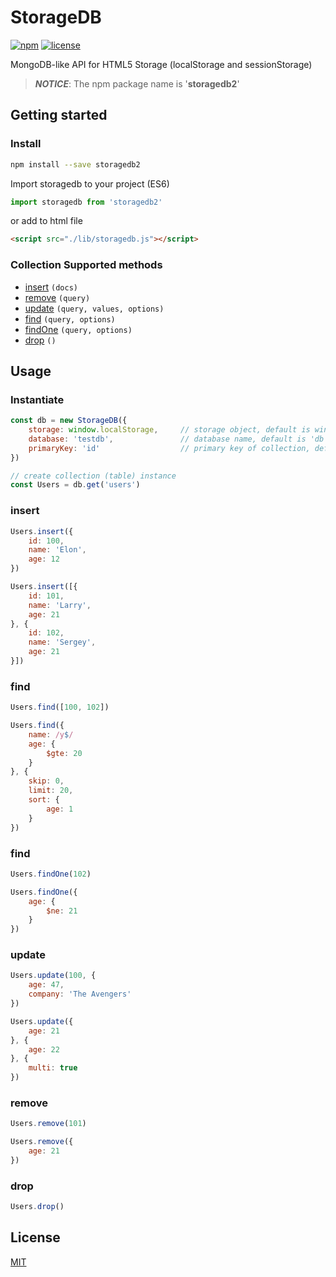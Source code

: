 # StorageDB

[![npm](https://badge.fury.io/js/storagedb2.svg)](https://www.npmjs.com/package/storagedb2)
[![license](https://img.shields.io/npm/l/storagedb2.svg)](https://github.com/instapp/storagedb)

MongoDB-like API for HTML5 Storage (localStorage and sessionStorage)

> ***NOTICE***: The npm package name is '**storagedb2**'

## Getting started

### Install

```bash
npm install --save storagedb2
```

Import storagedb to your project (ES6)
```js
import storagedb from 'storagedb2'
```

or add to html file
```html
<script src="./lib/storagedb.js"></script>
```

### Collection Supported methods

- [insert](#insert) `(docs)`
- [remove](#remove) `(query)`
- [update](#update) `(query, values, options)`
- [find](#find) `(query, options)`
- [findOne](#findOne) `(query, options)`
- [drop](#drop) `()`

## Usage

### Instantiate

```js
const db = new StorageDB({
    storage: window.localStorage,     // storage object, default is window.localStorage
    database: 'testdb',               // database name, default is 'db'
    primaryKey: 'id'                  // primary key of collection, default is '_id'
})

// create collection (table) instance
const Users = db.get('users')
```

### insert

```js
Users.insert({
    id: 100,
    name: 'Elon',
    age: 12
})

Users.insert([{
    id: 101,
    name: 'Larry',
    age: 21
}, {
    id: 102,
    name: 'Sergey',
    age: 21
}])
```

### find

```js
Users.find([100, 102])

Users.find({
    name: /y$/
    age: {
        $gte: 20
    }
}, {
    skip: 0,
    limit: 20,
    sort: {
        age: 1
    }
})
```

### find
```js
Users.findOne(102)

Users.findOne({
    age: {
        $ne: 21
    }
})
```

### update
```js
Users.update(100, {
    age: 47,
    company: 'The Avengers'
})

Users.update({
    age: 21
}, {
    age: 22
}, {
    multi: true
})
```

### remove
```js
Users.remove(101)

Users.remove({
    age: 21
})
```

### drop
```js
Users.drop()
```

## License

[MIT](http://opensource.org/licenses/MIT)
